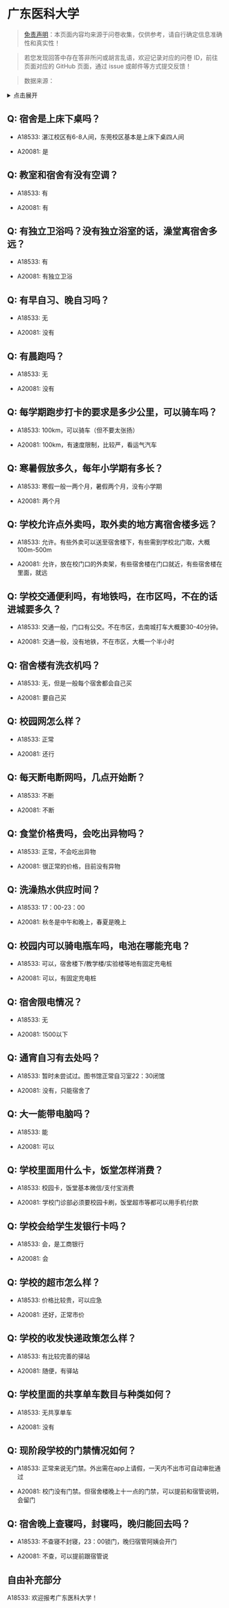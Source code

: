 # 广东医科大学

> [免责声明](https://colleges.chat/#_3)：本页面内容均来源于问卷收集，仅供参考，请自行确定信息准确性和真实性！

> 若您发现回答中存在答非所问或胡言乱语，欢迎记录对应的问卷 ID，前往页面对应的 GitHub 页面，通过 issue 或邮件等方式提交反馈！

> 数据来源：

<details><summary>点击展开</summary>
<ul>
<li>A18533: 匿名 (2023 年 06 月)</li>
<li>A20081: 2764932652@qq.com (2023 年 06 月)</li>
</ul>
</details>

## Q: 宿舍是上床下桌吗？

- A18533: 湛江校区有6-8人间，东莞校区基本是上床下桌四人间

- A20081: 是

## Q: 教室和宿舍有没有空调？

- A18533: 有

- A20081: 有

## Q: 有独立卫浴吗？没有独立浴室的话，澡堂离宿舍多远？

- A18533: 有

- A20081: 有独立卫浴

## Q: 有早自习、晚自习吗？

- A18533: 无

- A20081: 没有

## Q: 有晨跑吗？

- A18533: 无

- A20081: 没有

## Q: 每学期跑步打卡的要求是多少公里，可以骑车吗？

- A18533: 100km，可以骑车（但不要太张扬）

- A20081: 100km，有速度限制，比较严，看运气汽车

## Q: 寒暑假放多久，每年小学期有多长？

- A18533: 寒假一般一两个月，暑假两个月，没有小学期

- A20081: 两个月

## Q: 学校允许点外卖吗，取外卖的地方离宿舍楼多远？

- A18533: 允许。有些外卖可以送至宿舍楼下，有些需到学校北门取，大概100m-500m

- A20081: 允许，放在校门口的外卖架，有些宿舍楼在门口就近，有些宿舍楼在里面，就远

## Q: 学校交通便利吗，有地铁吗，在市区吗，不在的话进城要多久？

- A18533: 交通一般，门口有公交。不在市区，去南城打车大概要30-40分钟。

- A20081: 交通一般，没有地铁，不在市区，大概一个半小时

## Q: 宿舍楼有洗衣机吗？

- A18533: 无，但是一般每个宿舍都会自己买

- A20081: 要自己买

## Q: 校园网怎么样？

- A18533: 正常

- A20081: 还行

## Q: 每天断电断网吗，几点开始断？

- A18533: 不断

- A20081: 不断

## Q: 食堂价格贵吗，会吃出异物吗？

- A18533: 正常，不会吃出异物

- A20081: 很正常的价格，目前没有异物

## Q: 洗澡热水供应时间？

- A18533: 17：00-23：00

- A20081: 秋冬是中午和晚上，春夏是晚上

## Q: 校园内可以骑电瓶车吗，电池在哪能充电？

- A18533: 可以，宿舍楼下/教学楼/实验楼等地有固定充电桩

- A20081: 可以，有固定充电桩

## Q: 宿舍限电情况？

- A18533: 无

- A20081: 1500以下

## Q: 通宵自习有去处吗？

- A18533: 暂时未尝试过。图书馆正常自习室22：30闭馆

- A20081: 没有，只能宿舍了

## Q: 大一能带电脑吗？

- A18533: 能

- A20081: 可以

## Q: 学校里面用什么卡，饭堂怎样消费？

- A18533: 校园卡，饭堂基本微信/支付宝消费

- A20081: 学校门诊部必须要校园卡刷，饭堂超市等都可以用手机付款

## Q: 学校会给学生发银行卡吗？

- A18533: 会，是工商银行

- A20081: 会

## Q: 学校的超市怎么样？

- A18533: 价格比较贵，可以应急

- A20081: 还好，正常市价

## Q: 学校的收发快递政策怎么样？

- A18533: 有比较完善的驿站

- A20081: 随便，有驿站

## Q: 学校里面的共享单车数目与种类如何？

- A18533: 无共享单车

- A20081: 没有

## Q: 现阶段学校的门禁情况如何？

- A18533: 正常来说无门禁。外出需在app上请假，一天内不出市可自动审批通过

- A20081: 校门没有门禁。但宿舍楼晚上十一点的门禁，可以提前和宿管说明，会留门

## Q: 宿舍晚上查寝吗，封寝吗，晚归能回去吗？

- A18533: 不查寝不封寝，23：00锁门，晚归宿管阿姨会开门

- A20081: 不查，可以提前跟宿管说

## 自由补充部分

A18533: 欢迎报考广东医科大学！